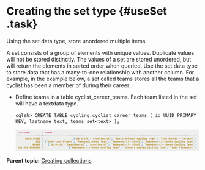 # Creating the set type {#useSet .task}

Using the set data type, store unordered multiple items.

A set consists of a group of elements with unique values. Duplicate values will not be stored distinctly. The values of a set are stored unordered, but will return the elements in sorted order when queried. Use the set data type to store data that has a many-to-one relationship with another column. For example, in the example below, a set called teams stores all the teams that a cyclist has been a member of during their career.

-   Define teams in a table cyclist\_career\_teams. Each team listed in the set will have a textdata type.

    ```
    cqlsh> CREATE TABLE cycling.cyclist_career_teams ( id UUID PRIMARY KEY, lastname text, teams set<text> );
    ```

    ![](../images/screenshots/useSet.png)


**Parent topic:** [Creating collections](../../cql/cql_using/useCollections.md)


